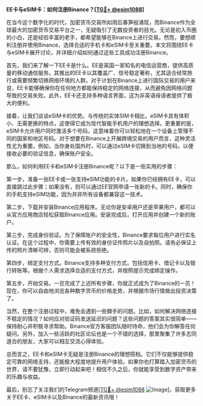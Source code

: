 **EE卡与eSIM卡：如何注册Binance？[[TG💪+ @esim1088](https://t.me/s/esim1088)]**

在当今这个数字化的时代，加密货币交易所如雨后春笋般涌现，而Binance作为全球最大的加密货币交易平台之一，无疑吸引了无数投资者的目光。无论是初入币圈的小白，还是经验丰富的老手，都希望能够在Binance上进行交易。然而，要想顺利注册并使用Binance，选择合适的手机卡和eSIM卡至关重要。本文将围绕EE卡与eSIM卡展开讨论，并详细介绍如何通过这些工具成功注册Binance。

首先，我们来了解一下EE卡是什么。EE是英国一家知名的电信运营商，提供高质量的移动通信服务。其推出的EE卡以其覆盖广、信号稳定著称，尤其适合经常旅行或需要频繁切换网络环境的人群。对于计划在Binance上进行国际交易的用户来说，EE卡能够确保你在任何地方都能保持稳定的网络连接，从而避免因网络问题导致的交易失败。此外，EE卡还支持多种语言界面，这为非英语母语者提供了极大的便利。

接着，让我们谈谈eSIM卡的优势。与传统的实体SIM卡相比，eSIM卡具有体积小、无需更换的特点，这使得它成为现代智能手机用户的理想选择。更重要的是，eSIM卡允许用户同时激活多个号码，这意味着你可以轻松地在一个设备上管理不同的国家和地区号码。对于想要在Binance上开展跨境交易的用户而言，这种灵活性尤为重要。例如，当你身处国外时，可以通过eSIM卡切换到当地的号码，以便接收必要的验证信息，确保账户安全。

那么，如何利用EE卡和eSIM卡注册Binance呢？以下是一些实用的步骤：

第一步，准备一张EE卡或一张支持eSIM功能的卡片。如果你已经拥有EE卡，可以直接跳过此步骤；如果没有，则可以通过EE官网申请一张新的卡。同时，确保你的手机支持eSIM功能，因为并非所有设备都兼容这一技术。

第二步，下载并安装Binance应用程序。无论你是安卓用户还是苹果用户，都可以从官方应用商店轻松获取Binance应用。安装完成后，打开应用并创建一个新的账户。

第三步，完成身份验证。为了保障账户的安全性，Binance要求每位用户进行实名认证。在这个过程中，你需要上传有效的身份证件照片以及自拍照。请务必保证上传的照片清晰可辨，否则可能会被系统拒绝。

第四步，绑定支付方式。Binance支持多种支付方式，包括信用卡、借记卡以及银行转账等。根据个人需求选择合适的支付方式，并按照提示完成绑定操作。

第五步，开始交易。一旦完成了上述所有步骤，你就正式成为了Binance的一员！现在，你可以自由地浏览各种数字货币的价格走势，并根据市场行情做出投资决策了。

当然，在整个注册过程中，难免会遇到一些棘手的问题。比如，如何解决网络连接不稳定的情况？如何应对验证码发送延迟的问题？这些问题的答案其实很简单——保持耐心并积极寻求帮助。Binance官方客服团队随时待命，他们会为你解答任何疑问。另外，加入一些活跃的社区论坛也是一个不错的选择，那里聚集了许多志同道合的朋友，大家可以相互交流心得体验。

总而言之，EE卡和eSIM卡无疑是注册Binance的理想搭档。它们不仅能够提供稳定可靠的网络支持，还能极大程度地提升用户体验。如果你也打算踏入加密货币的世界，请不要犹豫，立即行动起来吧！相信不久之后，你就能享受到数字资产带来的乐趣与收益。

最后，别忘了关注我们的Telegram频道[[TG💪+ @esim1088](https://t.me/s/esim1088) ![Image](https://i.postimg.cc/4NQfJmqS/Snipaste-2025-05-13-00-14-12.png)]，获取更多关于EE卡、eSIM卡以及Binance的最新资讯哦！